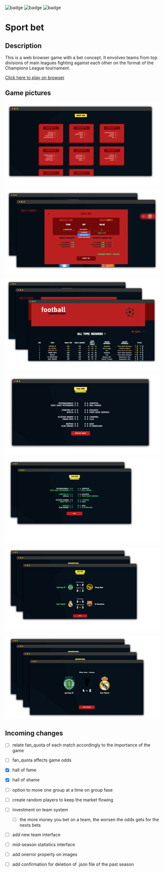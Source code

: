 
![badge](https://img.shields.io/static/v1?label=Development%20status&message=paused&color=red) ![badge](https://img.shields.io/static/v1?label=Vercel%20deploy%20status&message=Online&color=green) ![badge](https://img.shields.io/static/v1?label=Heroku%20database%20status&message=Online&color=green)

# Sport bet

## Description

This is a web browser game with a bet concept. It envolves teams from top divisions of main leagues fighting against each other on the format of the Champions League tournament.

[Click here to play on browser](https://sport-bet.vercel.app/)

## Game pictures

![picture 1](./screenshots/pic1.png)  

![picture 2](./screenshots/pic2.png)

![picture 3](./screenshots/pic3.png)

![picture 4](./screenshots/pic4.png)

![picture 5](./screenshots/pic5.png)

![picture 6](./screenshots/pic6.png)

![picture 7](./screenshots/pic7.png)

## Incoming changes 

- [ ] relate fan_quota of each match accordingly to the importance of the game
- [ ] fan_quota affects game odds
- [x] hall of fame
- [x] hall of shame
- [ ] option to move one group at a time on group fase 
- [ ] create random players to keep the market flowing
- [ ] investment on team system
  - [ ] the more money you bet on a team, the worsen the odds gets for the nexts bets
- [ ] add new team interface
- [ ] mid-season statistics interface
- [ ] add onerror property on images
- [ ] add confirmation for deletion of .json file of the past season


